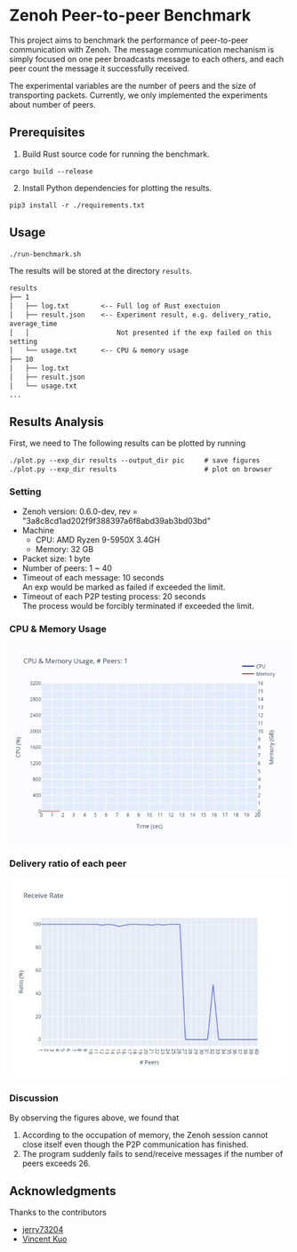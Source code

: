 # Zenoh Peer-to-peer Benchmark

This project aims to benchmark the performance of peer-to-peer communication
with Zenoh. The message communication mechanism is simply focused on
one peer broadcasts message to each others,
and each peer count the message it successfully received.

The experimental variables are the number of peers and the size of transporting packets.
Currently, we only implemented the experiments about number of peers.


## Prerequisites

1. Build Rust source code for running the benchmark.

```
cargo build --release
```

2. Install Python dependencies for plotting the results.

```
pip3 install -r ./requirements.txt
```

## Usage

```
./run-benchmark.sh
```

The results will be stored at the directory `results`.

```
results
├── 1
│   ├── log.txt        <-- Full log of Rust exectuion
│   ├── result.json    <-- Experiment result, e.g. delivery_ratio, average_time
│   │                      Not presented if the exp failed on this setting
│   └── usage.txt      <-- CPU & memory usage
├── 10
│   ├── log.txt
│   ├── result.json
│   └── usage.txt
...
```

## Results Analysis

First, we need to The following results can be plotted by running

```
./plot.py --exp_dir results --output_dir pic     # save figures
./plot.py --exp_dir results                      # plot on browser
```

### Setting

* Zenoh version: 0.6.0-dev, rev = "3a8c8cd1ad202f9f388397a6f8abd39ab3bd03bd"
* Machine
    * CPU: AMD Ryzen 9-5950X 3.4GH
    * Memory: 32 GB
* Packet size: 1 byte
* Number of peers: 1 ~ 40
* Timeout of each message: 10 seconds \
An exp would be marked as failed if exceeded the limit.
* Timeout of each P2P testing process: 20 seconds \
The process would be forcibly terminated if exceeded the limit.


### CPU & Memory Usage

![](./pic/usage.gif)

### Delivery ratio of each peer

![](./pic/delivery-ratio.jpg)

### Discussion

By observing the figures above, we found that

1. According to the occupation of memory, the Zenoh session cannot close itself even though the P2P communication has finished.
2. The program suddenly fails to send/receive messages if the number of peers exceeds 26.


## Acknowledgments

Thanks to the contributors

- [jerry73204](https://github.com/jerry73204)
- [Vincent Kuo](https://github.com/eurc17/)
